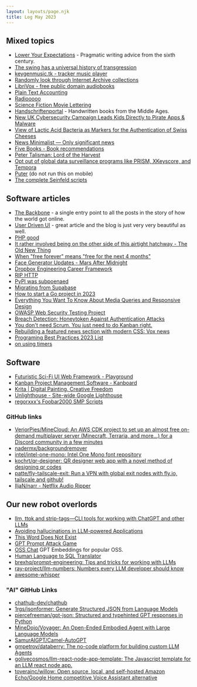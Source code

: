 ```yaml
---
layout: layouts/page.njk
title: Log May 2023
---
```


## Mixed topics

- [Lower Your Expectations](https://www.laphamsquarterly.org/roundtable/lower-your-expectations) - Pragmatic writing advice from the sixth century.
- [The swing has a universal history of transgression](https://aeon.co/essays/the-swing-has-a-universal-history-of-transgression)
- [keygenmusic.tk - tracker music player](https://keygenmusic.tk/)
- [Randomly look through Internet Archive collections](https://archive-stumbler.glitch.me/)
- [LibriVox - free public domain audiobooks ](https://librivox.org/)
- [Plain Text Accounting](https://plaintextaccounting.org/)
- [Radiooooo](https://radiooooo.com/)
- [Science Fiction Movie Lettering](https://reaganray.com/2020/05/12/sci-fi-movie-lettering.html)
- [Handschriftenportal](https://handschriftenportal.de/) - Handwritten books from the Middle Ages.
- [New UK Cybersecurity Campaign Leads Kids Directly to Pirate Apps & Malware](https://torrentfreak.com/new-uk-cybersecurity-campaign-leads-kids-directly-to-pirate-apps-malware-230503/)
- [View of Lactic Acid Bacteria as Markers for the Authentication of Swiss Cheeses](https://www.chimia.ch/chimia/article/view/2016_349/1089)
- [News Minimalist — Only significant news](https://www.newsminimalist.com/)
- [Five Books - Book recommendations](https://fivebooks.com/)
- [Peter Talisman: Lord of the Harvest](https://petertalisman.quest/)
- [Opt out of global data surveillance programs like PRISM, XKeyscore, and Tempora](https://prism-break.org/en/)
- [Puter](https://puter.com/) (do not run this on mobile)
- [The complete Seinfeld scripts](https://www.seinfeldscripts.com/seinfeld-scripts.html)

## Software articles

- [The Backbone](https://technicshistory.com/the-backbone/) - a single entry point to all the posts in the story of how the world got online.
- [User Driven UI](https://garden.bradwoods.io/notes/design/user-driven-ui) - great article and the blog is just very very beautiful as well.
- [PHP good](https://gowithphp.com/)
- [It rather involved being on the other side of this airtight hatchway - The Old New Thing](https://devblogs.microsoft.com/oldnewthing/20060508-22/?p=31283)
- [When "free forever" means "free for the next 4 months"](https://blog.zulip.com/2023/05/04/when-free-forever-is-4-months/)
- [Face Generator Updates - Mars After Midnight](https://dukope.itch.io/mars-after-midnight/devlog/532640/face-generator-updates)
- [Dropbox Engineering Career Framework](https://dropbox.github.io/dbx-career-framework/overview.html)
- [RIP HTTP](http://http.rip/)
- [PyPI was subpoenaed](https://blog.pypi.org/posts/2023-05-24-pypi-was-subpoenaed/)
- [Migrating from Supabase](https://blog.val.town/blog/migrating-from-supabase#569a6df5c49c420c9d6d8e7d2c949414)
- [How to start a Go project in 2023](https://boyter.org/posts/how-to-start-go-project-2023/)
- [Everything You Want To Know About Media Queries and Responsive Design](https://engineering.kablamo.com.au/posts/2023/media-queries-and-responsive-design/)
- [OWASP Web Security Testing Project](https://owasp.org/www-project-web-security-testing-guide/stable/)
- [Breach Detection: Honeytoken Against Authentication Attacks](https://www.jbspeakr.cc/honeytoken-accounts-credential-breach/)
- [You don't need Scrum. You just need to do Kanban right.](https://lucasfcosta.com/2022/10/02/scrum-versus-kanban.html)
- [Rebuilding a featured news section with modern CSS: Vox news](https://ishadeed.com/article/rebuild-featured-news-modern-css/)
- [Programing Best Practices 2023 List](https://github.com/dereknguyen269/programing-best-practices-2023)
- [on using timers](https://github.com/madprops/blog/blob/main/docs/timers.md)

## Software

- [Futuristic Sci-Fi UI Web Framework - Playground](https://arwes.dev/play)
- [Kanban Project Management Software - Kanboard](https://kanboard.org/)
- [Krita | Digital Painting. Creative Freedom](https://krita.org/en/)
- [Unlighthouse - Site-wide Google Lighthouse](https://unlighthouse.dev/)
- [regorxxx's Foobar2000 SMP Scripts](https://regorxxx.github.io/foobar2000-SMP.github.io/)

### GitHub links

- [VeriorPies/MineCloud: An AWS CDK project to set up an almost free on-demand multiplayer server (Minecraft, Terraria, and more...) for a Discord community in a few minutes](https://github.com/VeriorPies/MineCloud)
- [nadermx/backgroundremover](https://github.com/nadermx/backgroundremover)
- [intel/intel-one-mono: Intel One Mono font repository](https://github.com/intel/intel-one-mono)
- [kochrt/qr-designer: QR designer web app with a novel method of designing qr codes](https://github.com/kochrt/qr-designer)
- [patte/fly-tailscale-exit: Run a VPN with global exit nodes with fly.io, tailscale and github!](https://github.com/patte/fly-tailscale-exit)
- [IljaN/narr - Netflix Audio Ripper](https://github.com/IljaN/narr)

## Our new robot overlords

- [llm, ttok and strip-tags—CLI tools for working with ChatGPT and other LLMs](https://simonwillison.net/2023/May/18/cli-tools-for-llms/)
- [Avoiding hallucinations in LLM-powered Applications](https://vectara.com/avoiding-hallucinations-in-llm-powered-applications/)
- [This Word Does Not Exist](https://www.thisworddoesnotexist.com/)
- [GPT Prompt Attack Game](https://gpa.43z.one/)
- [OSS Chat](https://osschat.io/) GPT Embeddings for popular OSS.
- [Human Language to SQL Translator](https://www.sqltranslate.app/)
- [brexhq/prompt-engineering: Tips and tricks for working with LLMs](https://github.com/brexhq/prompt-engineering#a-brief-incomplete-and-somewhat-incorrect-history-of-language-models)
- [ray-project/llm-numbers: Numbers every LLM developer should know](https://github.com/ray-project/llm-numbers)
- [awesome-whisper](https://github.com/sindresorhus/awesome-whisper/blob/main/readme.md)

### "AI" GitHub Links

- [chathub-dev/chathub](https://github.com/chathub-dev/chathub)
- [1rgs/jsonformer: Generate Structured JSON from Language Models](https://github.com/1rgs/jsonformer)
- [piercefreeman/gpt-json: Structured and typehinted GPT responses in Python](https://github.com/piercefreeman/gpt-json)
- [MineDojo/Voyager: An Open-Ended Embodied Agent with Large Language Models](https://github.com/MineDojo/Voyager)
- [SamurAIGPT/Camel-AutoGPT](https://github.com/SamurAIGPT/Camel-AutoGPT)
- [gmpetrov/databerry: The no-code platform for building custom LLM Agents](https://github.com/gmpetrov/databerry)
- [golivecosmos/llm-react-node-app-template: The Javascript template for an LLM react node app.](https://github.com/golivecosmos/llm-react-node-app-template)
- [toverainc/willow: Open source, local, and self-hosted Amazon Echo/Google Home competitive Voice Assistant alternative](https://github.com/toverainc/willow)
